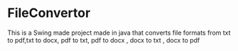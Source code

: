 # FileConvertor
This is a Swing made project made in java that converts file formats from txt to pdf,txt to docx, pdf to txt, pdf to docx , docx to txt , docx to pdf 
